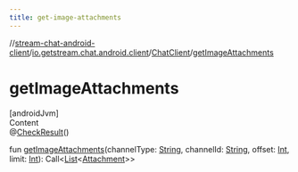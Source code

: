 ```yaml
---
title: get-image-attachments
---
```

//[stream-chat-android-client](../../../index.md)/[io.getstream.chat.android.client](../index.md)/[ChatClient](index.md)/[getImageAttachments](getImageAttachments.md)



# getImageAttachments  
[androidJvm]  
Content  
@[CheckResult](https://developer.android.com/reference/kotlin/androidx/annotation/CheckResult.html)()  
  
fun [getImageAttachments](getImageAttachments.md)(channelType: [String](https://kotlinlang.org/api/latest/jvm/stdlib/kotlin/-string/index.html), channelId: [String](https://kotlinlang.org/api/latest/jvm/stdlib/kotlin/-string/index.html), offset: [Int](https://kotlinlang.org/api/latest/jvm/stdlib/kotlin/-int/index.html), limit: [Int](https://kotlinlang.org/api/latest/jvm/stdlib/kotlin/-int/index.html)): Call&lt;[List](https://kotlinlang.org/api/latest/jvm/stdlib/kotlin.collections/-list/index.html)&lt;[Attachment](../../io.getstream.chat.android.client.models/Attachment/index.md)&gt;&gt;  




